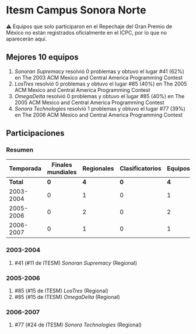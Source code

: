 # Itesm Campus Sonora Norte

:warning: Equipos que solo participaron en el Repechaje del Gran Premio de México no están registrados oficialmente en el ICPC, por lo que no aparecerán aquí.

## Mejores 10 equipos

1. _Sonoran Supremacy_ resolvió 0 problemas y obtuvo el lugar #41 (62%) en The 2003 ACM Mexico and Central America Programming Contest
1. _LosTres_ resolvió 0 problemas y obtuvo el lugar #85 (40%) en The 2005 ACM Mexico and Central America Programming Contest
1. _OmegaDelta_ resolvió 0 problemas y obtuvo el lugar #85 (40%) en The 2005 ACM Mexico and Central America Programming Contest
1. _Sonora Technologies_ resolvió 1 problemas y obtuvo el lugar #77 (39%) en The 2006 ACM Mexico and Central America Programming Contest

## Participaciones

### Resumen

| Temporada | Finales mundiales | Regionales | Clasificatorios | Equipos |
| --- | --- | --- | --- | --- |
| **Total** | **0** | **4** | **0** | **4** |
| 2003-2004 | 0 | 1 | 0 | 1 |
| 2005-2006 | 0 | 2 | 0 | 2 |
| 2006-2007 | 0 | 1 | 0 | 1 |

### 2003-2004

1. #41 (#11 de ITESM) _Sonoran Supremacy_ (Regional)

### 2005-2006

1. #85 (#15 de ITESM) _LosTres_ (Regional)
1. #85 (#15 de ITESM) _OmegaDelta_ (Regional)

### 2006-2007

1. #77 (#24 de ITESM) _Sonora Technologies_ (Regional)



